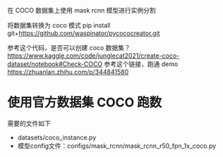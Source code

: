 在 COCO 数据集上使用 mask rcnn 模型进行实例分割

将数据集转换为 coco 模式
pip install git+https://github.com/waspinator/pycococreator.git

参考这个代码，是否可以创建 coco 数据集？https://www.kaggle.com/code/junglecat2021/create-coco-dataset/notebook#Check-COCO
参考这个链接，跑通 demo https://zhuanlan.zhihu.com/p/344841580

# 使用官方数据集 COCO 跑数
需要的文件如下

- datasets/coco_instance.py
- 模型config文件：configs/mask_rcnn/mask_rcnn_r50_fpn_1x_coco.py
